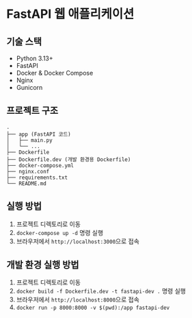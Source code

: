 # FastAPI 웹 애플리케이션

## 기술 스택

- Python 3.13+
- FastAPI
- Docker & Docker Compose
- Nginx
- Gunicorn

## 프로젝트 구조

```
.
├── app (FastAPI 코드)
│   ├── main.py
│   └── ...
├── Dockerfile
├── Dockerfile.dev (개발 환경용 Dockerfile)
├── docker-compose.yml
├── nginx.conf
├── requirements.txt
└── README.md
```

## 실행 방법

1. 프로젝트 디렉토리로 이동
2. `docker-compose up -d` 명령 실행
3. 브라우저에서 `http://localhost:3000`으로 접속

## 개발 환경 실행 방법

1. 프로젝트 디렉토리로 이동
2. `docker build -f Dockerfile.dev -t fastapi-dev .` 명령 실행
3. 브라우저에서 `http://localhost:8000`으로 접속
4. `docker run -p 8000:8000 -v $(pwd):/app fastapi-dev`